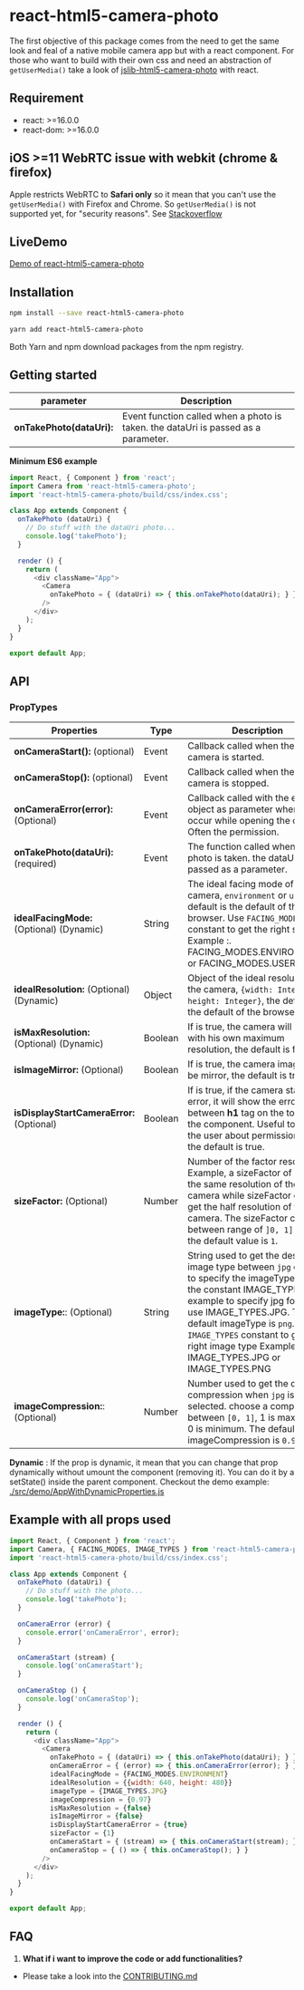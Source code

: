 # react-html5-camera-photo

The first objective of this package comes from the need to get the same look and feal of a native mobile camera app but with a react component.
For those who want to build with their own css and need an abstraction of `getUserMedia()` take a look of [jslib-html5-camera-photo](https://github.com/mabelanger/jslib-html5-camera-photo) with react.

## Requirement
- react: >=16.0.0
- react-dom: >=16.0.0

## iOS >=11 WebRTC issue with webkit (chrome & firefox)
Apple restricts WebRTC to **Safari only** so it mean that you can't use the `getUserMedia()` with Firefox and Chrome. So `getUserMedia()` is not supported yet, for "security reasons". See [Stackoverflow](https://stackoverflow.com/questions/45055329/does-webkit-in-ios-11-beta-support-webrtc)


## LiveDemo
[Demo of react-html5-camera-photo](https://mabelanger.github.io/react-html5-camera-photo/)

## Installation

```bash
npm install --save react-html5-camera-photo
```

```bash
yarn add react-html5-camera-photo
```

Both Yarn and npm download packages from the npm registry.

## Getting started

parameter | Description
--- | ---
**onTakePhoto(dataUri):** | Event function called when a photo is taken. the dataUri is passed as a parameter.


**Minimum ES6 example**
```js
import React, { Component } from 'react';
import Camera from 'react-html5-camera-photo';
import 'react-html5-camera-photo/build/css/index.css';

class App extends Component {
  onTakePhoto (dataUri) {
    // Do stuff with the dataUri photo...
    console.log('takePhoto');
  }

  render () {
    return (
      <div className="App">
        <Camera
          onTakePhoto = { (dataUri) => { this.onTakePhoto(dataUri); } }
        />
      </div>
    );
  }
}

export default App;
```

## API

### PropTypes
Properties | Type | Description
--- | --- | ---
**onCameraStart():** (optional) | Event | Callback called when the camera is started.
**onCameraStop():** (optional) | Event | Callback called when the camera is stopped.
**onCameraError(error):** (Optional) | Event | Callback called with the error object as parameter when error occur while opening the camera. Often the permission.
**onTakePhoto(dataUri):** (required) | Event | The function called when a photo is taken. the dataUri is passed as a parameter.
**idealFacingMode:** (Optional) (Dynamic) | String | The ideal facing mode of the camera, `environment` or `user`, the default is the default of the browser. Use `FACING_MODES` constant to get the right string. Example :. FACING_MODES.ENVIRONMENT or FACING_MODES.USER
**idealResolution:** (Optional) (Dynamic) | Object | Object of the ideal resolution of the camera, `{width: Integer, height: Integer}`, the default is the default of the browser.
**isMaxResolution:** (Optional) (Dynamic) | Boolean | If is true, the camera will start with his own maximum resolution, the default is false.
**isImageMirror:** (Optional) | Boolean | If is true, the camera image will be mirror, the default is true.
**isDisplayStartCameraError:** (Optional) | Boolean | If is true, if the camera start with error, it will show the error between **h1** tag on the top of the component. Useful to notify the user about permission error, the default is true.
**sizeFactor:** (Optional) | Number | Number of the factor resolution. Example, a sizeFactor of `1` get the same resolution of the camera while sizeFactor of `0.5` get the half resolution of the camera. The sizeFactor can be between range of `]0, 1]` and the default value is `1`.
**imageType:**: (Optional) | String | String used to get the desired image type between `jpg` or `png`. to specify the imageType use the constant IMAGE_TYPES, for example to specify jpg format use IMAGE_TYPES.JPG. The default imageType is `png`. Use `IMAGE_TYPES` constant to get the right image type Example:. IMAGE_TYPES.JPG or IMAGE_TYPES.PNG
**imageCompression:**: (Optional) | Number | Number used to get the desired compression when `jpg` is selected. choose a compression between `[0, 1]`, 1 is maximum, 0 is minimum. The default value imageCompression is `0.92`.


**Dynamic** : If the prop is dynamic, it mean that you can change that prop dynamically without umount the component (removing it). You can do it by a setState() inside the parent component. Checkout the demo example: [./src/demo/AppWithDynamicProperties.js](./src/demo/AppWithDynamicProperties.js)

## Example with all props used
```js
import React, { Component } from 'react';
import Camera, { FACING_MODES, IMAGE_TYPES } from 'react-html5-camera-photo';
import 'react-html5-camera-photo/build/css/index.css';

class App extends Component {
  onTakePhoto (dataUri) {
    // Do stuff with the photo...
    console.log('takePhoto');
  }

  onCameraError (error) {
    console.error('onCameraError', error);
  }

  onCameraStart (stream) {
    console.log('onCameraStart');
  }

  onCameraStop () {
    console.log('onCameraStop');
  }

  render () {
    return (
      <div className="App">
        <Camera
          onTakePhoto = { (dataUri) => { this.onTakePhoto(dataUri); } }
          onCameraError = { (error) => { this.onCameraError(error); } }
          idealFacingMode = {FACING_MODES.ENVIRONMENT}
          idealResolution = {{width: 640, height: 480}}
          imageType = {IMAGE_TYPES.JPG}
          imageCompression = {0.97}
          isMaxResolution = {false}
          isImageMirror = {false}
          isDisplayStartCameraError = {true}
          sizeFactor = {1}
          onCameraStart = { (stream) => { this.onCameraStart(stream); } }
          onCameraStop = { () => { this.onCameraStop(); } }
        />
      </div>
    );
  }
}

export default App;
```


## FAQ
1. <b>What if i want to improve the code or add functionalities?</b>
  * Please take a look into the [CONTRIBUTING.md](CONTRIBUTING.md)
